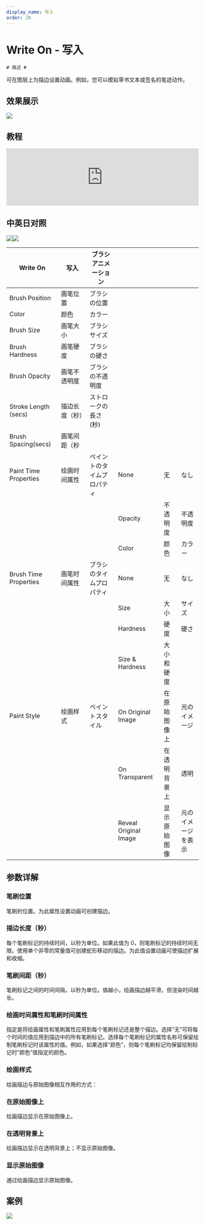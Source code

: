 ```yaml
---
display_name: 写入
order: 26
---
```


# Write On - 写入

    # 简述 #

可在图层上为描边设置动画。例如，您可以模拟草书文本或签名的笔迹动作。

## 效果展示

![](https://mir.yuelili.com/2021/07/481a60db53bbaab8501f9fedaded72c8.png)

## 教程

<iframe src="https://player.bilibili.com/player.html?bvid=BV1f44y167NT&page=1&high_quality=1" width="100%" allowfullscreen="allowfullscreen" frameborder="0"></iframe>

## 中英日对照

![](https://mir.yuelili.com/user/AE/effects/AE-Effects-Generate-Write_On.png)![](https://mir.yuelili.com/user/AE/effects/AE-Effects-Generate-Write_On_cn.png)

| Write On              | 写入           | ブラシアニメーション       |                       |              |                    |
| --------------------- | -------------- | -------------------------- | --------------------- | ------------ | ------------------ |
| Brush Position        | 画笔位置       | ブラシの位置               |                       |              |                    |
| Color                 | 颜色           | カラー                     |                       |              |                    |
| Brush Size            | 画笔大小       | ブラシサイズ               |                       |              |                    |
| Brush Hardness        | 画笔硬度       | ブラシの硬さ               |                       |              |                    |
| Brush Opacity         | 画笔不透明度   | ブラシの不透明度           |                       |              |                    |
| Stroke Length (secs)  | 描边长度（秒） | ストロークの長さ(秒)       |                       |              |                    |
| Brush Spacing(secs)   | 画笔间距（秒   |                            |                       |              |                    |
| Paint Time Properties | 绘画时间属性   | ペイントのタイムプロパティ | None                  | 无           | なし               |
|                       |                |                            | Opacity               | 不透明度     | 不透明度           |
|                       |                |                            | Color                 | 颜色         | カラー             |
| Brush Time Properties | 画笔时间属性   | ブラシのタイムプロパティ   | None                  | 无           | なし               |
|                       |                |                            | Size                  | 大小         | サイズ             |
|                       |                |                            | Hardness              | 硬度         | 硬さ               |
|                       |                |                            | Size & Hardness       | 大小和硬度   |                    |
| Paint Style           | 绘画样式       | ペイントスタイル           | On Original Image     | 在原始图像上 | 元のイメージ       |
|                       |                |                            | On Transparent        | 在透明背景上 | 透明               |
|                       |                |                            | Reveal Original Image | 显示原始图像 | 元のイメージを表示 |

## 参数详解

### 笔刷位置

笔刷的位置。为此属性设置动画可创建描边。

### 描边长度（秒）

每个笔刷标记的持续时间，以秒为单位。如果此值为 0，则笔刷标记的持续时间无限。使用单个非零的常量值可创建蛇形移动的描边。为此值设置动画可使描边扩展和收缩。

### 笔刷间距（秒）

笔刷标记之间的时间间隔，以秒为单位。值越小，绘画描边越平滑，但渲染时间越长。

### 绘画时间属性和笔刷时间属性

指定是将绘画属性和笔刷属性应用到每个笔刷标记还是整个描边。选择“无”可将每个时间的值应用到描边中的所有笔刷标记。选择每个笔刷标记的属性名称可保留绘制笔刷标记时该属性的值。例如，如果选择“颜色”，则每个笔刷标记均保留绘制标记时“颜色”值指定的颜色。

### 绘画样式

绘画描边与原始图像相互作用的方式：

### 在原始图像上

绘画描边显示在原始图像上。

### 在透明背景上

绘画描边显示在透明背景上；不显示原始图像。

### 显示原始图像

通过绘画描边显示原始图像。

## 案例

![](https://mir.yuelili.com/2021/07/481a60db53bbaab8501f9fedaded72c8.png)
